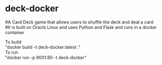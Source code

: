 # deck-docker
#A Card Deck game that allows users to shuffle the deck and deal a card<br>
#It is built on Oracle Linux and uses Python and Flask and runs in a docker container<br>

To build<br>
"docker build -t deck-docker:latest ."<br>
To run<br>
"docker run -p 9001:80 -t deck-docker"<br>
